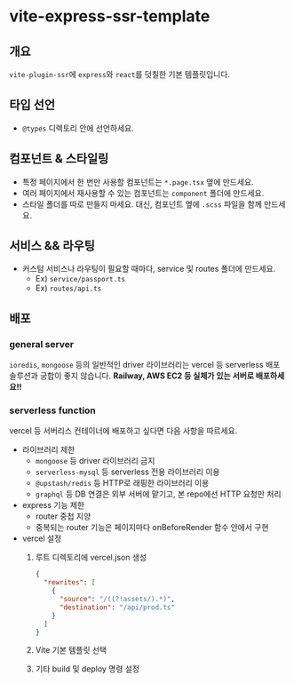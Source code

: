 # vite-express-ssr-template

## 개요

`vite-plugin-ssr`에 `express`와 `react`를 덧칠한 기본 템플릿입니다.

## 타입 선언

- `@types` 디렉토리 안에 선언하세요.

## 컴포넌트 & 스타일링

- 특정 페이지에서 한 번만 사용할 컴포넌트는 `*.page.tsx` 옆에 만드세요.
- 여러 페이지에서 재사용할 수 있는 컴포넌트는 `component` 폴더에 만드세요.
- 스타일 폴더를 따로 만들지 마세요. 대신, 컴포넌트 옆에 `.scss` 파일을 함께 만드세요.

## 서비스 && 라우팅

- 커스텀 서비스나 라우팅이 필요할 때마다, service 및 routes 폴더에 만드세요.
  - Ex) `service/passport.ts`
  - Ex) `routes/api.ts`

## 배포

### general server

`ioredis`, `mongoose` 등의 일반적인 driver 라이브러리는 vercel 등 serverless 배포 솔루션과 궁합이 좋지 않습니다. **Railway, AWS EC2 등 실체가 있는 서버로 배포하세요!!**

### serverless function

vercel 등 서버리스 컨테이너에 배포하고 싶다면 다음 사항을 따르세요.

- 라이브러리 제한
  - `mongoose` 등 driver 라이브러리 금지
  - `serverless-mysql` 등 serverless 전용 라이브러리 이용
  - `@upstash/redis` 등 HTTP로 래핑한 라이브러리 이용
  - `graphql` 등 DB 연결은 외부 서버에 맡기고, 본 repo에선 HTTP 요청만 처리
- express 기능 제한
  - router 중첩 지양
  - 중복되는 router 기능은 페이지마다 onBeforeRender 함수 안에서 구현
- vercel 설정
  1. 루트 디렉토리에 vercel.json 생성

      ```json
      {
        "rewrites": [
          {
            "source": "/((?!assets/).*)",
            "destination": "/api/prod.ts"
          }
        ]
      }
      ```

  2. Vite 기본 템플릿 선택
  3. 기타 build 및 deploy 명령 설정
